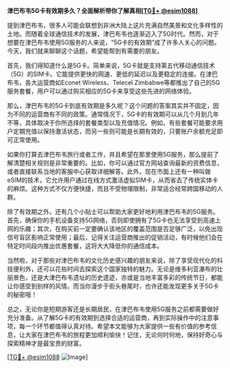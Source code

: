 **津巴布韦5G卡有效期多久？全面解析带你了解真相[[TG💪+ @esim1088](https://t.me/s/esim1088)]**

提到津巴布韦，很多人可能会联想到非洲大陆上这片充满自然美景和文化多样性的土地。而随着全球通信技术的发展，津巴布韦也逐渐迈入了5G时代。然而，对于想要在津巴布韦使用5G服务的人来说，“5G卡的有效期”成了许多人关心的问题。今天，我们就来聊聊这个话题，希望能帮到有需要的朋友。

首先，我们得知道什么是5G卡。简单来说，5G卡就是支持第五代移动通信技术（5G）的SIM卡。它能提供更快的网速、更低的延迟以及更稳定的连接。在津巴布韦，各大运营商如Econet Wireless、Telecel Zimbabwe等都推出了自己的5G服务套餐，用户可以通过购买相应的5G卡来享受这些先进的网络体验。

那么，津巴布韦的5G卡到底有效期是多久呢？这个问题的答案其实并不固定，因为不同的运营商有不同的政策。通常情况下，5G卡的有效期可以从几个月到几年不等，具体取决于你所选择的套餐类型以及充值情况。例如，有些套餐可能要求用户定期充值以保持激活状态，而另一些则可能是长期有效的，只要账户余额充足即可正常使用。

如果你打算去津巴布韦旅行或者工作，并且希望在那里使用5G服务，那么提前了解清楚相关规则是非常重要的。比如，你可以通过官方网站查询最新的资费信息，或者直接联系当地的客服中心获取详细解答。此外，现在市面上还有一种叫做eSIM的技术，它允许用户通过在线方式激活虚拟SIM卡，从而省去了传统实体卡的麻烦。这种方式不仅方便快捷，而且不受物理限制，非常适合经常跨国移动的人群。

除了有效期之外，还有几个小贴士可以帮助大家更好地利用津巴布韦的5G服务。首先，确保你的手机设备支持5G网络，否则即使拥有了5G卡也无法享受到高速上网的乐趣；其次，在购买前一定要确认该地区的覆盖范围是否足够广泛，以免出现信号盲区影响正常使用；最后，记得关注运营商推出的促销活动，有时候他们会在特定时间段内推出优惠套餐，这将大大降低你的通信成本。

当然啦，对于那些对津巴布韦的文化历史感兴趣的朋友来说，除了享受现代化的科技便利外，还可以花些时间去探索这个国家独特的魅力。无论是维多利亚瀑布的壮丽景色，还是大津巴布韦遗址的历史遗迹，亦或是当地丰富多彩的传统节日，都能让你感受到别样的风情。而当你漫步于街头巷尾时，也许还能发现更多关于5G卡的秘密哦！

总之，无论你是短期游客还是长期居民，在津巴布韦使用5G服务之前都需要做好充分准备。从了解5G卡的有效期到选择合适的运营商，再到实际操作中的注意事项，每一个环节都值得认真对待。希望本文能够为大家提供一些有价值的参考信息，让大家在津巴布韦的旅程更加顺利愉快！记住，无论何时何地，保持好奇心与探索精神才是最宝贵的财富。

[[TG💪+ @esim1088](https://t.me/s/esim1088) ![Image](https://i.postimg.cc/4NQfJmqS/Snipaste-2025-05-13-00-14-12.png)]